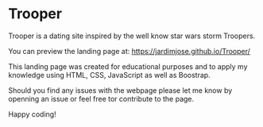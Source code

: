 # Trooper
Trooper is a dating site inspired by the well know star wars storm Troopers. 

You can preview the landing page at:
https://jardimjose.github.io/Trooper/

This landing page was created for educational purposes and to apply my knowledge using HTML, CSS, JavaScript as well as Boostrap.
 
Should you find any issues with the webpage please let me know by openning an issue or feel free tor contribute to the page.

Happy coding!
